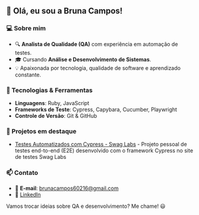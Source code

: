## 👋 Olá, eu sou a Bruna Campos!

### 💻 Sobre mim

- 🔍 **Analista de Qualidade (QA)** com experiência em automação de testes.
- 🎓 Cursando **Análise e Desenvolvimento de Sistemas**.
- 💡 Apaixonada por tecnologia, qualidade de software e aprendizado constante.

### 🚀 Tecnologias & Ferramentas

- **Linguagens**: Ruby, JavaScript  
- **Frameworks de Teste**: Cypress, Capybara, Cucumber, Playwright  
- **Controle de Versão**: Git & GitHub  

### 📂 Projetos em destaque

- [Testes Automatizados com Cypress - Swag Labs](https://github.com/BrunaBarbosaCampos/Projeto-Cypress-Swag-Labs) - Projeto pessoal de testes end-to-end (E2E) desenvolvido com o framework Cypress no site de testes Swag Labs

### 📫 Contato

- 📧 **E-mail**: brunacampos60216@gmail.com
- 🔗 [LinkedIn](linkedin.com/in/bruna-campos-892567212)   

Vamos trocar ideias sobre QA e desenvolvimento? Me chame! 😃
